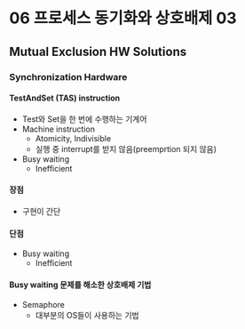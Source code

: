 # 06 프로세스 동기화와 상호배제 03

## Mutual Exclusion HW Solutions

### Synchronization Hardware

#### TestAndSet (TAS) instruction

- Test와 Set을 한 번에 수행하는 기계어
- Machine instruction
  - Atomicity, Indivisible
  - 실행 중 interrupt를 받지 않음(preemprtion 되지 않음)
- Busy waiting
  - Inefficient

#### 장점

- 구현이 간단

#### 단점

- Busy waiting
  - Inefficient

#### Busy waiting 문제를 해소한 상호배제 기법

- Semaphore
  - 대부분의 OS들이 사용하는 기법